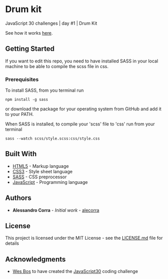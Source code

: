 # Drum kit

JavaScript 30 challenges | day #1 | Drum Kit

See how it works [here](https://codepen.io/alecorra/pen/rNjZaYW).

## Getting Started

If you want to edit this repo, you need to have installed SASS in your local machine to be able to compile the scss file in css.

### Prerequisites

To install SASS, from you terminal run

```
npm install -g sass
```

or download the package for your operating system from GitHub and add it to your PATH.

When SASS is installed, to compile your 'scss' file to 'css' run from your terminal

```
sass --watch scss/style.scss:css/style.css
```

## Built With

* [HTML5](https://developer.mozilla.org/en-US/docs/Web/Guide/HTML/HTML5) - Markup language
* [CSS3](https://www.w3schools.com/css/) - Style sheet language
* [SASS](https://sass-lang.com/) - CSS preprocessor
* [JavaScript](https://www.javascript.com/) - Programming language

## Authors

* **Alessandro Corra** - *Initial work* - [alecorra](https://github.com/alecorra)

## License

This project is licensed under the MIT License - see the [LICENSE.md](LICENSE.md) file for details

## Acknowledgments

* [Wes Bos](https://twitter.com/wesbos) to have created the [JavaScript30](https://javascript30.com/) coding challenge
